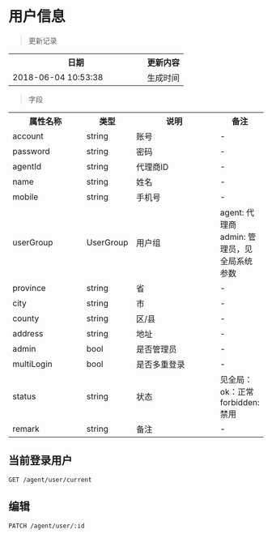 # 用户信息

> 更新记录

<table>
    <tr>
        <th style="width:250px;">日期</th>
        <th>更新内容</th>
    </tr>
    <tr>
        <td>2018-06-04 10:53:38</td>
        <td>生成时间</td>
    </tr>
</table>

> 字段

<table>
    <tr>
        <th style="width:150px;">属性名称</th>
        <th style="width:60px;">类型</th>
        <th style="width:200px;">说明</th>
        <th>备注</th>
    </tr>
    <tr>
        <td>account</td>
        <td>string</td>
        <td>账号</td>
        <td>-</td>
    </tr>
    <tr>
        <td>password</td>
        <td>string</td>
        <td>密码</td>
        <td>-</td>
    </tr>
    <tr>
        <td>agentId</td>
        <td>string</td>
        <td>代理商ID</td>
        <td>-</td>
    </tr>
    <tr>
        <td>name</td>
        <td>string</td>
        <td>姓名</td>
        <td>-</td>
    </tr>
    <tr>
        <td>mobile</td>
        <td>string</td>
        <td>手机号</td>
        <td>-</td>
    </tr>
    <tr>
        <td>userGroup</td>
        <td>UserGroup</td>
        <td>用户组</td>
        <td>agent: 代理商 admin: 管理员，见全局系统参数</td>
    </tr>
    <tr>
        <td>province</td>
        <td>string</td>
        <td>省</td>
        <td>-</td>
    </tr>
    <tr>
        <td>city</td>
        <td>string</td>
        <td>市</td>
        <td>-</td>
    </tr>
    <tr>
        <td>county</td>
        <td>string</td>
        <td>区/县</td>
        <td>-</td>
    </tr>
    <tr>
        <td>address</td>
        <td>string</td>
        <td>地址</td>
        <td>-</td>
    </tr>
    <tr>
        <td>admin</td>
        <td>bool</td>
        <td>是否管理员</td>
        <td>-</td>
    </tr>
    <tr>
        <td>multiLogin</td>
        <td>bool</td>
        <td>是否多重登录</td>
        <td>-</td>
    </tr>
    <tr>
        <td>status</td>
        <td>string</td>
        <td>状态</td>
        <td>见全局：ok：正常 forbidden: 禁用</td>
    </tr>
    <tr>
        <td>remark</td>
        <td>string</td>
        <td>备注</td>
        <td>-</td>
    </tr>
</table>

## 当前登录用户

```
GET /agent/user/current
```

## 编辑

```
PATCH /agent/user/:id
```

